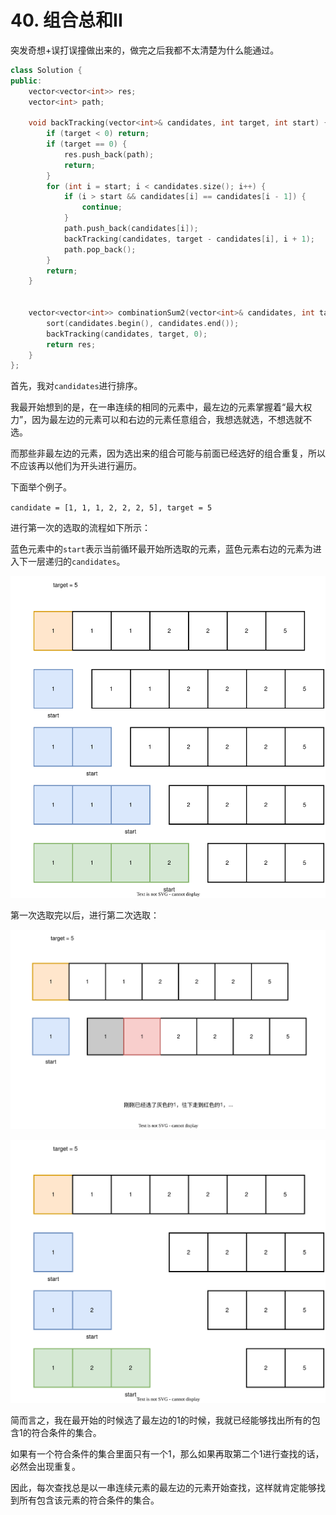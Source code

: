 # 40. 组合总和II

突发奇想+误打误撞做出来的，做完之后我都不太清楚为什么能通过。

```c++
class Solution {
public:
    vector<vector<int>> res;
    vector<int> path;

    void backTracking(vector<int>& candidates, int target, int start) {
        if (target < 0) return;
        if (target == 0) {
            res.push_back(path);
            return;
        }
        for (int i = start; i < candidates.size(); i++) {
            if (i > start && candidates[i] == candidates[i - 1]) {
                continue;
            }
            path.push_back(candidates[i]);
            backTracking(candidates, target - candidates[i], i + 1);
            path.pop_back();
        }
        return;
    }


    vector<vector<int>> combinationSum2(vector<int>& candidates, int target) {
        sort(candidates.begin(), candidates.end());
        backTracking(candidates, target, 0);
        return res;
    }
};
```

首先，我对`candidates`进行排序。

我最开始想到的是，在一串连续的相同的元素中，最左边的元素掌握着“最大权力”，因为最左边的元素可以和右边的元素任意组合，我想选就选，不想选就不选。

而那些非最左边的元素，因为选出来的组合可能与前面已经选好的组合重复，所以不应该再以他们为开头进行遍历。

下面举个例子。

`candidate = [1, 1, 1, 2, 2, 2, 5], target = 5`

进行第一次的选取的流程如下所示：

蓝色元素中的`start`表示当前循环最开始所选取的元素，蓝色元素右边的元素为进入下一层递归的`candidates`。

![](images/first%20choice0.drawio.svg)

第一次选取完以后，进行第二次选取：

![](images/first%20choice2.drawio.svg)

![](images/first%20choice3.drawio.svg)

简而言之，我在最开始的时候选了最左边的1的时候，我就已经能够找出所有的包含1的符合条件的集合。

如果有一个符合条件的集合里面只有一个1，那么如果再取第二个1进行查找的话，必然会出现重复。

因此，每次查找总是以一串连续元素的最左边的元素开始查找，这样就肯定能够找到所有包含该元素的符合条件的集合。